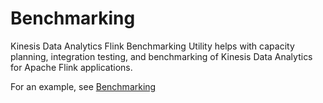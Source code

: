 # Benchmarking<a name="benchmarking"></a>

Kinesis Data Analytics Flink Benchmarking Utility helps with capacity planning, integration testing, and benchmarking of Kinesis Data Analytics for Apache Flink applications\.

For an example, see [Benchmarking](https://github.com/aws-samples/amazon-kinesis-data-analytics-flink-benchmarking-utility)